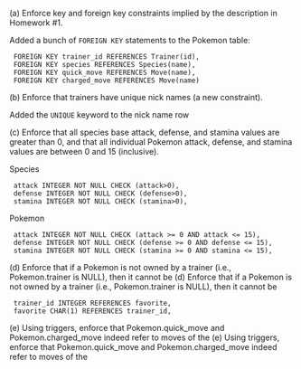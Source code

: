 (a) Enforce key and foreign key constraints implied by the description in Homework #1.

Added a bunch of `FOREIGN KEY` statements to the Pokemon table:

```
 FOREIGN KEY trainer_id REFERENCES Trainer(id),
 FOREIGN KEY species REFERENCES Species(name),
 FOREIGN KEY quick_move REFERENCES Move(name),
 FOREIGN KEY charged_move REFERENCES Move(name)
```

(b) Enforce that trainers have unique nick names (a new constraint).

Added the `UNIQUE` keyword to the nick name row

(c) Enforce that all species base attack, defense, and stamina values are greater than 0, and that all individual Pokemon attack, defense, and stamina values are between 0 and 15 (inclusive).

Species
```
 attack INTEGER NOT NULL CHECK (attack>0),
 defense INTEGER NOT NULL CHECK (defense>0),
 stamina INTEGER NOT NULL CHECK (stamina>0),
```

Pokemon
```
 attack INTEGER NOT NULL CHECK (attack >= 0 AND attack <= 15),
 defense INTEGER NOT NULL CHECK (defense >= 0 AND defense <= 15),
 stamina INTEGER NOT NULL CHECK (stamina >= 0 AND stamina <= 15),
```

(d) Enforce that if a Pokemon is not owned by a trainer (i.e., Pokemon.trainer is NULL), then it cannot be (d) Enforce that if a Pokemon is not owned by a trainer (i.e., Pokemon.trainer is NULL), then it cannot be 

```
 trainer_id INTEGER REFERENCES favorite,
 favorite CHAR(1) REFERENCES trainer_id,
```

(e) Using triggers, enforce that Pokemon.quick_move and Pokemon.charged_move indeed refer to moves of the (e) Using triggers, enforce that Pokemon.quick_move and Pokemon.charged_move indeed refer to moves of the 


